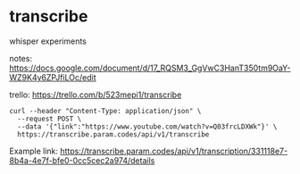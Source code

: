 # transcribe

whisper experiments

notes: https://docs.google.com/document/d/17_RQSM3_GgVwC3HanT350tm9OaY-WZ9K4y6ZPJfiLOc/edit

trello: https://trello.com/b/523mepi1/transcribe

```
curl --header "Content-Type: application/json" \
  --request POST \
  --data '{"link":"https://www.youtube.com/watch?v=Q03frcLDXWk"}' \
  https://transcribe.param.codes/api/v1/transcribe
```

Example link: https://transcribe.param.codes/api/v1/transcription/331118e7-8b4a-4e7f-bfe0-0cc5cec2a974/details

